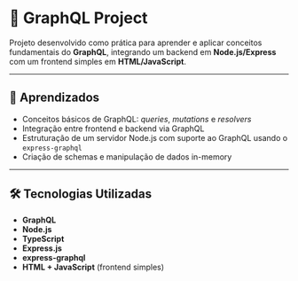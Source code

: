 # 🚀 GraphQL Project

Projeto desenvolvido como prática para aprender e aplicar conceitos fundamentais do **GraphQL**, integrando um backend em **Node.js/Express** com um frontend simples em **HTML/JavaScript**.

---

## 🧠 Aprendizados

- Conceitos básicos de GraphQL: *queries*, *mutations* e *resolvers*
- Integração entre frontend e backend via GraphQL
- Estruturação de um servidor Node.js com suporte ao GraphQL usando o `express-graphql`
- Criação de schemas e manipulação de dados in-memory

---


## 🛠️ Tecnologias Utilizadas

- **GraphQL**
- **Node.js**
- **TypeScript**
- **Express.js**
- **express-graphql**
- **HTML + JavaScript** (frontend simples)

